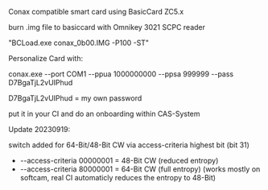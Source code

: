 Conax compatible smart card using BasicCard ZC5.x

burn .img file to basiccard with Omnikey 3021 SCPC reader

"BCLoad.exe conax_0b00.IMG -P100 -ST"

Personalize Card with:

conax.exe --port COM1 --ppua 1000000000 --ppsa 999999 --pass D7BgaTjL2vUIPhud

D7BgaTjL2vUIPhud = my own password

put it in your CI and do an onboarding within CAS-System 

Update 20230919:

switch added for 64-Bit/48-Bit CW via access-criteria highest bit (bit 31)
-	--access-criteria 00000001 = 48-Bit CW (reduced entropy)
-	--access-criteria 80000001 = 64-Bit CW (full entropy) (works mostly on softcam, real CI automaticly reduces the entropy to 48-Bit)
